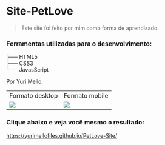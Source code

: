 # Site-PetLove

> Este site foi feito por mim como forma de aprendizado. 

### Ferramentas utilizadas para o desenvolvimento:

├── HTML5 <br>
├── CSS3 <br>
└── JavasScript

Por Yuri Mello.


<table>
  <tr>
    <td>Formato desktop </td>
     <td>Formato mobile</td>
     
  </tr>
  <tr>
    <td valign="top"><img src="https://user-images.githubusercontent.com/58647179/168407298-1329a6ee-17e4-4d26-ac25-895a10f06747.png" ></td>
    <td valign="top"><img src="https://user-images.githubusercontent.com/58647179/168407317-e9b3b727-c208-4212-9e47-a3f3a1e7daa0.png" ></td>
    
  </tr>
 </table>



 
 ### Clique abaixo e veja você mesmo o resultado: <br>
https://yurimellofiles.github.io/PetLove-Site/








